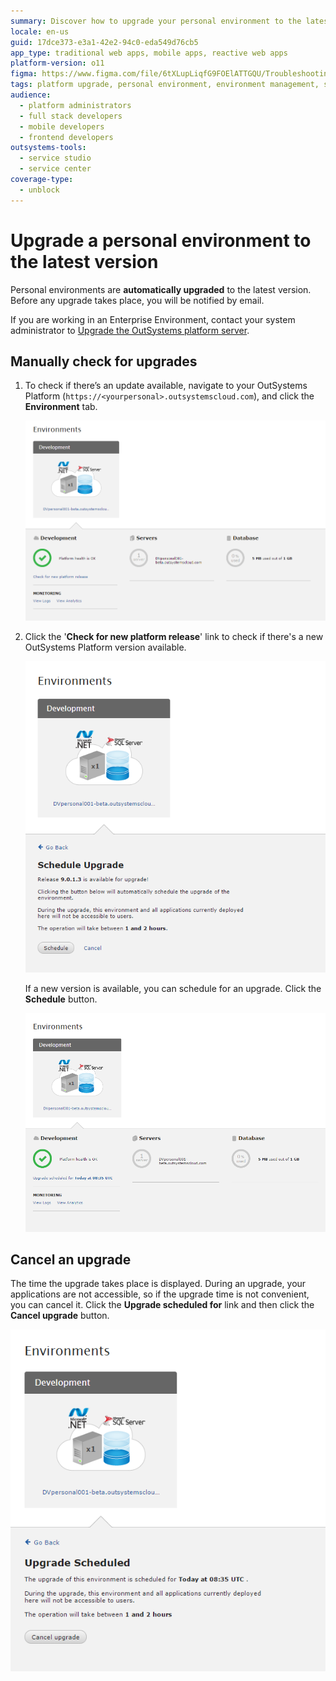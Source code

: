 ```yaml
---
summary: Discover how to upgrade your personal environment to the latest version of OutSystems 11 (O11) and manage upgrade schedules.
locale: en-us
guid: 17dce373-e3a1-42e2-94c0-eda549d76cb5
app_type: traditional web apps, mobile apps, reactive web apps
platform-version: o11
figma: https://www.figma.com/file/6tXLupLiqfG9FOElATTGQU/Troubleshooting?node-id=3327:480
tags: platform upgrade, personal environment, environment management, scheduled upgrade
audience:
  - platform administrators
  - full stack developers
  - mobile developers
  - frontend developers
outsystems-tools:
  - service studio
  - service center
coverage-type:
  - unblock
---
```


# Upgrade a personal environment to the latest version

Personal environments are **automatically upgraded** to the latest version. Before any upgrade takes place, you will be notified by email.

If you are working in an Enterprise Environment, contact your system administrator to [Upgrade the OutSystems platform server](https://success.outsystems.com/Support/Enterprise_Customers/Upgrading/01_Upgrade_OutSystems_Platform).

## Manually check for upgrades

1. To check if there’s an update available, navigate to your OutSystems Platform (`https://<yourpersonal>.outsystemscloud.com`), and click the **Environment** tab.

    ![Screenshot of the OutSystems platform showing the Environment tab for checking updates.](images/upgrade-latest-version_0.png "OutSystems Environment Tab")

1. Click the '**Check for new platform release**' link to check if there's a new OutSystems Platform version available.

    ![Screenshot highlighting the 'Check for new platform release' link in the OutSystems environment.](images/upgrade-latest-version_1.png "Check for New Platform Release Link")

    If a new version is available, you can schedule for an upgrade. Click the **Schedule** button.

    ![Screenshot displaying the option to schedule an upgrade with the 'Schedule' button in the OutSystems environment.](images/upgrade-latest-version_2.png "Schedule Upgrade Button")

## Cancel an upgrade

The time the upgrade takes place is displayed. During an upgrade, your applications are not accessible, so if the upgrade time is not convenient, you can cancel it. Click the **Upgrade scheduled for** link and then click the **Cancel upgrade** button.

![Screenshot showing the 'Upgrade scheduled for' link and the 'Cancel upgrade' button in the OutSystems environment.](images/upgrade-latest-version_3.png "Cancel Upgrade Option")
